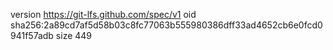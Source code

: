 version https://git-lfs.github.com/spec/v1
oid sha256:2a89cd7af5d58b03c8fc77063b555980386dff33ad4652cb6e0fcd0941f57adb
size 449
